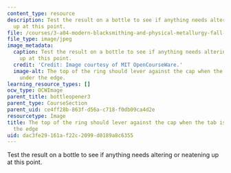 ```yaml
---
content_type: resource
description: Test the result on a bottle to see if anything needs altering or neatening
  up at this point.
file: /courses/3-a04-modern-blacksmithing-and-physical-metallurgy-fall-2008/dac3fe29161af22c2099d0189a8c6355_071.jpg
file_type: image/jpeg
image_metadata:
  caption: Test the result on a bottle to see if anything needs altering or neatening
    up at this point.
  credit: 'Credit: Image courtesy of MIT OpenCourseWare.'
  image-alt: The top of the ring should lever against the cap when the tab is fitted
    under the edge.
learning_resource_types: []
ocw_type: OCWImage
parent_title: bottleopener3
parent_type: CourseSection
parent_uid: ce4ff28b-863f-d56a-c718-f0db09ca4d2e
resourcetype: Image
title: The top of the ring should lever against the cap when the tab is fitted under
  the edge
uid: dac3fe29-161a-f22c-2099-d0189a8c6355
---
```

Test the result on a bottle to see if anything needs altering or neatening up at this point.

